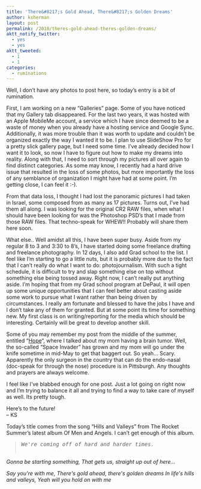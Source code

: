 ```yaml
---
title: 'There&#8217;s Gold Ahead, There&#8217;s Golden Dreams'
author: ksherman
layout: post
permalink: /2010/theres-gold-ahead-theres-golden-dreams/
aktt_notify_twitter:
  - yes
  - yes
aktt_tweeted:
  - 1
  - 1
categories:
  - ruminations
---
```

Well, I don&#8217;t have any photos to post here, so today&#8217;s entry is a bit of rumination.

First, I am working on a new &#8220;Galleries&#8221; page. Some of you have noticed that my Gallery tab disappeared. For the last two years, it was hosted with an Apple MobileMe account, a service which I have since deemed to be a waste of money when you already have a hosting service and Google Sync. Additionally, it was more trouble than it was worth to update and couldn&#8217;t be organized exactly the way I wanted it to be. I plan to use SlideShow Pro for a pretty slick gallery page, but I need some time. I&#8217;ve already decided how I want it to look, so now I have to figure out how to make my dreams into reality. Along with that, I need to sort through my pictures all over again to find distinct categories. As some may know, I recently had a hard drive issue that resulted in the loss of some photos, but more importantly the loss of any semblance of organization I might have had at some point. I&#8217;m getting close, I can feel it :-).

From that data loss, I thought I had lost the panoramic pictures I had taken in Israel, some composed from as many as 17 pictures. Turns out, I&#8217;ve had them all along. I was looking for the original CR2 RAW files, when what I should have been looking for was the Photoshop PSD&#8217;s that I made from those RAW files. That techno-speak for WHEW!! Probably will share them here soon.

What else.. Well amidst all this, I have been super busy. Aside from my regular 8 to 3 and 3:30 to 8&#8217;s, I have started doing some freelance drafting and freelance photography. In 12 days, I also add Grad school to the list. I feel like I&#8217;m starting to go a little nuts, but it is probably more due to the fact that I can&#8217;t really do what I want to do: photojournalism. With such a tight schedule, it is difficult to try and slap something else on top without something else being tossed away. Right now, I can&#8217;t really put anything aside. I&#8217;m hoping that from my Grad school program at DePaul, it will open up some unique opportunities that I can feel better about casting aside some work to pursue what I want rather than being driven by circumstances. I really am fortunate and blessed to have the jobs I have and I don&#8217;t take any of them for granted. But at some point its time for something new. My first class is on writing/reporting for the media which should be interesting. Certainly will be great to develop another skill.

Some of you may remember my post from the middle of the summer, entitled &#8220;[Hope][1]&#8220;, where I talked about my mom having a brain tumor. Well, the so-called &#8220;Space Invader&#8221; has grown and my mom will go under the knife sometime in mid-May to get that baggert out. So yeah&#8230; Scary. Apparently the only surgeon in the country that can do the endo-nasal (doc-speak for through the nose) procedure is in Pittsburgh. Any thoughts and prayers are always welcome.

I feel like I&#8217;ve blabbed enough for one post. Just a lot going on right now and I&#8217;m trying to balance it all and trying to find a way to take care of myself as well. Its pretty tough.

Here&#8217;s to the future!  
&#8211; KS

Today&#8217;s title comes from the song &#8220;Hills and Valleys&#8221; from The Rocket Summer&#8217;s latest album Of Men and Angels. I can&#8217;t get enough of this album.

> <pre><em>We're coming off of hard and harder times.
Gonna be starting something,
That gets us, straight up out of here...

Say you're with me,
There's gold ahead, there's golden dreams
In life's hills and valleys,
Yeah will you hold on with me</em>
</pre>

 [1]: http://www.kshermphoto.com/2009/06/27/hope/